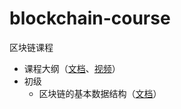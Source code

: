 # blockchain-course
区块链课程

* 课程大纲（[文档](https://biquanlibai.notion.site/28ad5330dd9645fba8f2a5a78afbc073)、[视频](https://youtu.be/VwHmemUbIeI)）
* 初级
  * 区块链的基本数据结构（[文档](https://biquanlibai.notion.site/4389a4c9e35b4e3b8b8c14f37e2d876e)）
